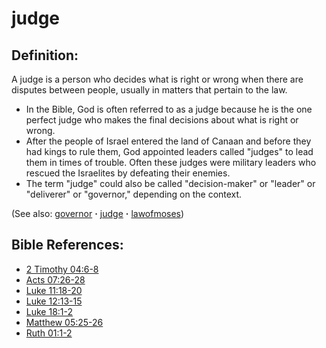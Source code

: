# judge #

## Definition: ##

A judge is a person who decides what is right or wrong when there are disputes between people, usually in matters that pertain to the law.

* In the Bible, God is often referred to as a judge because he is the one perfect judge who makes the final decisions about what is right or wrong.
* After the people of Israel entered the land of Canaan and before they had kings to rule them, God appointed leaders called "judges" to lead them in times of trouble. Often these judges were military leaders who rescued the Israelites by defeating their enemies.
* The term "judge" could also be called "decision-maker" or "leader" or "deliverer" or "governor," depending on the context.

(See also: [governor](../other/governor.md) **·** [judge](../kt/judge.md) **·** [lawofmoses](../kt/lawofmoses.md))

## Bible References: ##

* [2 Timothy 04:6-8](https://door43.org/en/bible/notes/2ti/04/06)
* [Acts 07:26-28](https://door43.org/en/bible/notes/act/07/26)
* [Luke 11:18-20](https://door43.org/en/bible/notes/luk/11/18)
* [Luke 12:13-15](https://door43.org/en/bible/notes/luk/12/13)
* [Luke 18:1-2](https://door43.org/en/bible/notes/luk/18/01)
* [Matthew 05:25-26](https://door43.org/en/bible/notes/mat/05/25)
* [Ruth 01:1-2](https://door43.org/en/bible/notes/rut/01/01)


